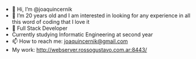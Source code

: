 - 👋 Hi, I’m @joaquincernik
- 👀 I’m 20 years old and I am interested in looking for any experience in all this word of coding that I love it
- 🌱 Full Stack Developer
- Currently studying Informatic Engineering at second year 
- 📫 How to reach me: joaquincernik@gmail.com
- My work: http://webserver.rossogustavo.com.ar:8443/

<!---
joaquincernik/joaquincernik is a ✨ special ✨ repository because its `README.md` (this file) appears on your GitHub profile.
You can click the Preview link to take a look at your changes.
--->
